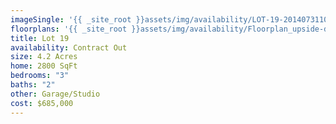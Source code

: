 ```yaml
---
imageSingle: '{{ _site_root }}assets/img/availability/LOT-19-20140731101533.png'
floorplans: '{{ _site_root }}assets/img/availability/Floorplan_upside-down-20140801131618.jpg'
title: Lot 19
availability: Contract Out
size: 4.2 Acres
home: 2800 SqFt
bedrooms: "3"
baths: "2"
other: Garage/Studio
cost: $685,000
---
```

